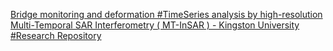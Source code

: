 [Bridge monitoring and deformation #TimeSeries analysis by high-resolution Multi-Temporal SAR Interferometry ( MT-InSAR ) - Kingston University #Research Repository ](https://qi.tc/qi/8801)